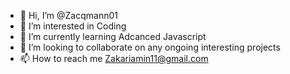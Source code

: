 - 👋 Hi, I’m @Zacqmann01
- 👀 I’m interested in Coding 
- 🌱 I’m currently learning Adcanced Javascript 
- 💞️ I’m looking to collaborate on any ongoing interesting projects
- 📫 How to reach me Zakariamin11@gmail.com 

<!---
Zacqmann01/Zacqmann01 is a ✨ special ✨ repository because its `README.md` (this file) appears on your GitHub profile.
You can click the Preview link to take a look at your changes.
--->
